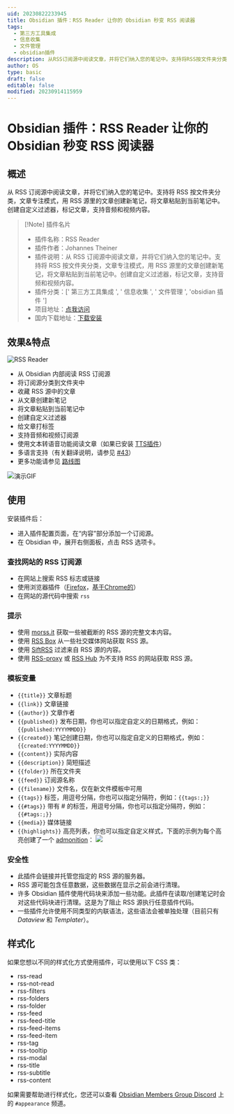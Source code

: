 ```yaml
---
uid: 20230822233945
title: Obsidian 插件：RSS Reader 让你的 Obsidian 秒变 RSS 阅读器
tags:
  - 第三方工具集成
  - 信息收集
  - 文件管理
  - obsidian插件
description: 从RSS订阅源中阅读文章，并将它们纳入您的笔记中。支持将RSS按文件夹分类，文章专注模式，用RSS 源里的文章创建新笔记，将文章粘贴到当前笔记中。创建自定义过滤器，标记文章，支持音频和视频内容。
author: OS
type: basic
draft: false
editable: false
modified: 20230914115959
---
```


# Obsidian 插件：RSS Reader 让你的 Obsidian 秒变 RSS 阅读器

## 概述

从 RSS 订阅源中阅读文章，并将它们纳入您的笔记中。支持将 RSS 按文件夹分类，文章专注模式，用 RSS 源里的文章创建新笔记，将文章粘贴到当前笔记中。创建自定义过滤器，标记文章，支持音频和视频内容。

> [!Note] 插件名片
> - 插件名称：RSS Reader
> - 插件作者：Johannes Theiner
> - 插件说明：从 RSS 订阅源中阅读文章，并将它们纳入您的笔记中。支持将 RSS 按文件夹分类，文章专注模式，用 RSS 源里的文章创建新笔记，将文章粘贴到当前笔记中。创建自定义过滤器，标记文章，支持音频和视频内容。
> - 插件分类：[' 第三方工具集成 ', ' 信息收集 ', ' 文件管理 ', 'obsidian 插件 ']
> - 项目地址：[点我访问](https://github.com/joethei/obsidian-rss)
> - 国内下载地址：[下载安装](https://pkmer.cn/products/plugin/pluginMarket/?rss-reader)

## 效果&特点

![RSS Reader](https://cdn.pkmer.cn/covers/rss-reader.PNG!pkmer)

- 从 Obsidian 内部阅读 RSS 订阅源
- 将订阅源分类到文件夹中
- 收藏 RSS 源中的文章
- 从文章创建新笔记
- 将文章粘贴到当前笔记中
- 创建自定义过滤器
- 给文章打标签
- 支持音频和视频订阅源
- 使用文本转语音功能阅读文章（如果已安装 [TTS插件](https://github.com/joethei/obsidian-tts)）
- 多语言支持（有关翻译说明，请参见 [#43](https://github.com/joethei/obsidian-rss/issues/43)）
- 更多功能请参见 [路线图](https://github.com/joethei/obsidian-rss/projects/1)

![演示GIF](https://i.joethei.space/QQATWu36eC.gif)

## 使用

安装插件后：

- 进入插件配置页面，在“内容”部分添加一个订阅源。
- 在 Obsidian 中，展开右侧面板，点击 RSS 选项卡。

### 查找网站的 RSS 订阅源

- 在网站上搜索 RSS 标志或链接
- 使用浏览器插件（[Firefox](https://addons.mozilla.org/en-US/firefox/addon/awesome-rss/)，[基于Chrome的](https://chrome.google.com/webstore/detail/get-rss-feed-url/kfghpdldaipanmkhfpdcjglncmilendn)）
- 在网站的源代码中搜索 `rss`

### 提示

- 使用 [morss.it](https://morss.it/) 获取一些被截断的 RSS 源的完整文本内容。
- 使用 [RSS Box](https://rssbox.herokuapp.com/) 从一些社交媒体网站获取 RSS 源。
- 使用 [SiftRSS](https://siftrss.com/) 过滤来自 RSS 源的内容。
- 使用 [RSS-proxy](https://github.com/damoeb/rss-proxy/) 或 [RSS Hub](https://github.com/DIYgod/RSSHub) 为不支持 RSS 的网站获取 RSS 源。

### 模板变量

- `{{title}}` 文章标题
- `{{link}}` 文章链接
- `{{author}}` 文章作者
- `{{published}}` 发布日期，你也可以指定自定义的日期格式，例如：`{{published:YYYYMMDD}}`
- `{{created}}` 笔记创建日期，你也可以指定自定义的日期格式，例如：`{{created:YYYYMMDD}}`
- `{{content}}` 实际内容
- `{{description}}` 简短描述
- `{{folder}}` 所在文件夹
- `{{feed}}` 订阅源名称
- `{{filename}}` 文件名，仅在新文件模板中可用
- `{{tags}}` 标签，用逗号分隔，你也可以指定分隔符，例如：`{{tags:;}}`
- `{{#tags}}` 带有 # 的标签，用逗号分隔，你也可以指定分隔符，例如：`{{#tags:;}}`
- `{{media}}` 媒体链接
- `{{highlights}}` 高亮列表，你也可以指定自定义样式，下面的示例为每个高亮创建了一个 [admonition](https://github.com/valentine195/obsidian-admonition)：
    ![](https://i.joethei.space/obsidian-rss-highlight-syntax.png)

### 安全性

- 此插件会链接并托管您指定的 RSS 源的服务器。
- RSS 源可能包含任意数据，这些数据在显示之前会进行清理。
- 许多 Obsidian 插件使用代码块来添加一些功能。此插件在读取/创建笔记时会对这些代码块进行清理。这是为了阻止 RSS 源执行任意插件代码。
- 一些插件允许使用不同类型的内联语法，这些语法会被单独处理（目前只有 _Dataview_ 和 _Templater_）。

## 样式化

如果您想以不同的样式化方式使用插件，可以使用以下 CSS 类：

- rss-read
- rss-not-read
- rss-filters
- rss-folders
- rss-folder
- rss-feed
- rss-feed-title
- rss-feed-items
- rss-feed-item
- rss-tag
- rss-tooltip
- rss-modal
- rss-title
- rss-subtitle
- rss-content

如果需要帮助进行样式化，您还可以查看 [Obsidian Members Group Discord](https://obsidian.md/community) 上的 `#appearance` 频道。
